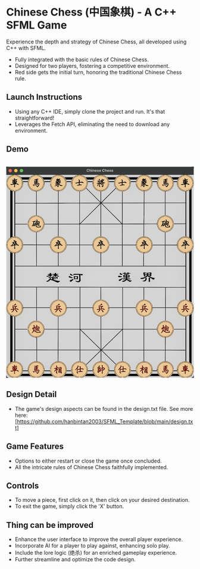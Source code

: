 
# Chinese Chess (中国象棋) - A C++ SFML Game
Experience the depth and strategy of Chinese Chess, all developed using C++ with SFML.

* Fully integrated with the basic rules of Chinese Chess.
* Designed for two players, fostering a competitive environment.
* Red side gets the initial turn, honoring the traditional Chinese Chess rule.

## Launch Instructions
* Using any C++ IDE, simply clone the project and run. It's that straightforward!
* Leverages the Fetch API, eliminating the need to download any environment.

## Demo
<br>
<img src="assets/demo.png" alt="Demo"/>

## Design Detail

* The game's design aspects can be found in the design.txt file. See more here:
[https://github.com/hanbintan2003/SFML_Template/blob/main/design.txt]


## Game Features
- Options to either restart or close the game once concluded. 
- All the intricate rules of Chinese Chess faithfully implemented.

## Controls
- To move a piece, first click on it, then click on your desired destination. 
- To exit the game, simply click the 'X' button.

## Thing can be improved
- Enhance the user interface to improve the overall player experience. 
- Incorporate AI for a player to play against, enhancing solo play. 
- Include the lore logic (绝杀) for an enriched gameplay experience. 
- Further streamline and optimize the code design.


